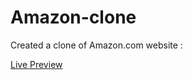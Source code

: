 # Amazon-clone

Created a clone of Amazon.com website :

[Live Preview](https://amazon-nu-two.vercel.app/)

